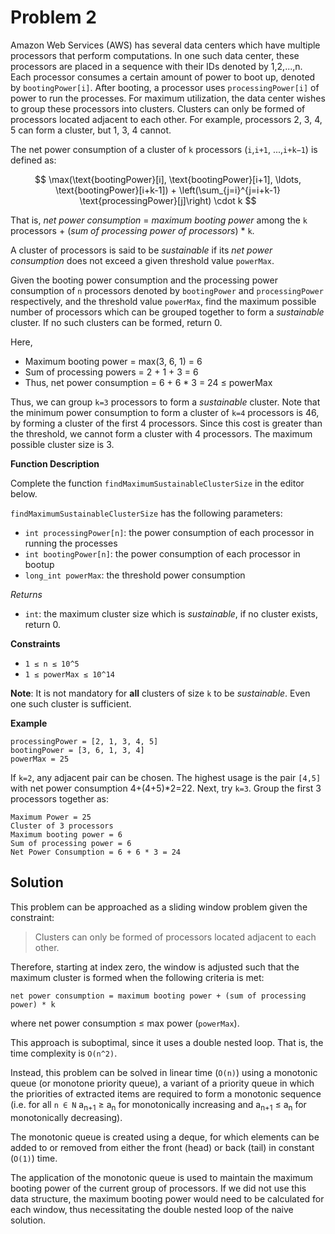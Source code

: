 # Problem 2

Amazon Web Services (AWS) has several data centers which have multiple processors that perform computations. In one such data center, these processors are placed in a sequence with their IDs denoted by 1,2,...,n. Each processor consumes a certain amount of power to boot up, denoted by `bootingPower[i]`. After booting, a processor uses `processingPower[i]` of power to run the processes. For maximum utilization, the data center wishes to group these processors into clusters. Clusters can only be formed of processors located adjacent to each other. For example, processors 2, 3, 4, 5 can form a cluster, but 1, 3, 4 cannot.

The net power consumption of a cluster of `k` processors (`i`,`i+1`, ...,`i+k−1`) is defined as:

$$
\max(\text{bootingPower}[i], \text{bootingPower}[i+1], \ldots, \text{bootingPower}[i+k-1]) +
\left(\sum_{j=i}^{j=i+k-1} \text{processingPower}[j]\right) \cdot k
$$

That is, *net power consumption* = *maximum booting power* among the `k` processors + (*sum of processing power of processors*) * `k`.

A cluster of processors is said to be *sustainable* if its *net power consumption* does not exceed a given threshold value `powerMax`.

Given the booting power consumption and the processing power consumption of `n` processors denoted by `bootingPower` and `processingPower` respectively, and the threshold value `powerMax`, find the maximum possible number of processors which can be grouped together to form a *sustainable* cluster. If no such clusters can be formed, return 0.

Here,
* Maximum booting power = max(3, 6, 1) = 6
* Sum of processing powers = 2 + 1 + 3 = 6
* Thus, net power consumption = 6 + 6 * 3 = 24 ≤ powerMax

Thus, we can group `k=3` processors to form a *sustainable* cluster. Note that the minimum power consumption to form a cluster of `k=4` processors is 46, by forming a cluster of the first 4 processors. Since this cost is greater than the threshold, we cannot form a cluster with 4 processors. The maximum possible cluster size is 3.

**Function Description**

Complete the function `findMaximumSustainableClusterSize` in the editor below.

`findMaximumSustainableClusterSize` has the following parameters:
* `int processingPower[n]`: the power consumption of each processor in running the processes
* `int bootingPower[n]`: the power consumption of each processor in bootup
* `long_int powerMax`: the threshold power consumption

*Returns*
* `int`: the maximum cluster size which is *sustainable*, if no cluster exists, return 0.

**Constraints**
* `1 ≤ n ≤ 10^5`
* `1 ≤ powerMax ≤ 10^14`

**Note**: It is not mandatory for **all** clusters of size `k` to be *sustainable*. Even one such cluster is sufficient.

**Example**

```
processingPower = [2, 1, 3, 4, 5]
bootingPower = [3, 6, 1, 3, 4]
powerMax = 25
```

If `k=2`, any adjacent pair can be chosen. The highest usage is the pair `[4,5]` with net power consumption 4+(4+5)*2=22. Next, try `k=3`. Group the first 3 processors together as:

```
Maximum Power = 25
Cluster of 3 processors
Maximum booting power = 6
Sum of processing power = 6
Net Power Consumption = 6 + 6 * 3 = 24
```

## Solution

This problem can be approached as a sliding window problem given the constraint:

>Clusters can only be formed of processors located adjacent to each other.

Therefore, starting at index zero, the window is adjusted such that the maximum cluster is formed when the following criteria is met:

```
net power consumption = maximum booting power + (sum of processing power) * k
```

where net power consumption ≤ max power (`powerMax`).

This approach is suboptimal, since it uses a double nested loop. That is, the time complexity is `O(n^2)`.

Instead, this problem can be solved in linear time (`O(n)`) using a monotonic queue (or monotone priority queue), a variant of a priority queue in which the priorities of extracted items are required to form a monotonic sequence (i.e. for all `n ∈ N` a<sub>n+1</sub> ≥ a<sub>n</sub> for monotonically increasing and a<sub>n+1</sub> ≤ a<sub>n</sub> for monotonically decreasing).

The monotonic queue is created using a deque, for which elements can be added to or removed from either the front (head) or back (tail) in constant (`O(1)`) time.

The application of the monotonic queue is used to maintain the maximum booting power of the current group of processors. If we did not use this data structure, the maximum booting power would need to be calculated for each window, thus necessitating the double nested loop of the naive solution.
